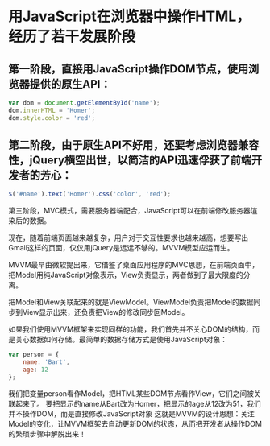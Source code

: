 # 用JavaScript在浏览器中操作HTML，经历了若干发展阶段
## 第一阶段，直接用JavaScript操作DOM节点，使用浏览器提供的原生API：
```javascript
var dom = document.getElementById('name');
dom.innerHTML = 'Homer';
dom.style.color = 'red';
```
## 第二阶段，由于原生API不好用，还要考虑浏览器兼容性，jQuery横空出世，以简洁的API迅速俘获了前端开发者的芳心：
```javascript
$('#name').text('Homer').css('color', 'red');
```
第三阶段，MVC模式，需要服务器端配合，JavaScript可以在前端修改服务器渲染后的数据。

现在，随着前端页面越来越复杂，用户对于交互性要求也越来越高，想要写出Gmail这样的页面，仅仅用jQuery是远远不够的。MVVM模型应运而生。

MVVM最早由微软提出来，它借鉴了桌面应用程序的MVC思想，在前端页面中，把Model用纯JavaScript对象表示，View负责显示，两者做到了最大限度的分离。

把Model和View关联起来的就是ViewModel。ViewModel负责把Model的数据同步到View显示出来，还负责把View的修改同步回Model。

如果我们使用MVVM框架来实现同样的功能，我们首先并不关心DOM的结构，而是关心数据如何存储。最简单的数据存储方式是使用JavaScript对象：
```javascript
var person = {
    name: 'Bart',
    age: 12
};
```
我们把变量person看作Model，把HTML某些DOM节点看作View，它们之间被关联起来了。
要把显示的name从Bart改为Homer，把显示的age从12改为51，我们并不操作DOM，而是直接修改JavaScript对象
这就是MVVM的设计思想：关注Model的变化，让MVVM框架去自动更新DOM的状态，从而把开发者从操作DOM的繁琐步骤中解脱出来！
